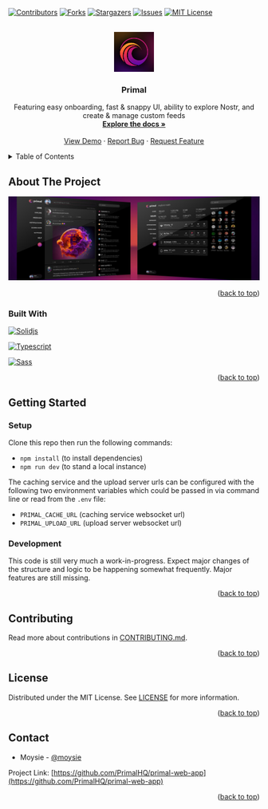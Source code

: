 <!-- Improved compatibility of back to top link: See: https://github.com/othneildrew/Best-README-Template/pull/73 -->
<a name="readme-top"></a>
<!--
*** Thanks for checking out the Best-README-Template. If you have a suggestion
*** that would make this better, please fork the repo and create a pull request
*** or simply open an issue with the tag "enhancement".
*** Don't forget to give the project a star!
*** Thanks again! Now go create something AMAZING! :D
-->



<!-- PROJECT SHIELDS -->
<!--
*** I'm using markdown "reference style" links for readability.
*** Reference links are enclosed in brackets [ ] instead of parentheses ( ).
*** See the bottom of this document for the declaration of the reference variables
*** for contributors-url, forks-url, etc. This is an optional, concise syntax you may use.
*** https://www.markdownguide.org/basic-syntax/#reference-style-links
-->
[![Contributors][contributors-shield]][contributors-url]
[![Forks][forks-shield]][forks-url]
[![Stargazers][stars-shield]][stars-url]
[![Issues][issues-shield]][issues-url]
[![MIT License][license-shield]][license-url]


<!-- PROJECT LOGO -->
<br />
<div align="center">
  <a href="https://github.com/PrimalHQ/primal-web-app">
    <img src="public/public/primal-logo-large.png" alt="Logo" width="80" height="80">
  </a>

<h3 align="center">Primal</h3>

  <p align="center">
    Featuring easy onboarding, fast & snappy UI, ability to explore Nostr, and create & manage custom feeds
    <br />
    <a href="https://github.com/PrimalHQ/primal-web-app"><strong>Explore the docs »</strong></a>
    <br />
    <br />
    <a href="https://github.com/PrimalHQ/primal-web-app">View Demo</a>
    ·
    <a href="https://github.com/PrimalHQ/primal-web-app/issues">Report Bug</a>
    ·
    <a href="https://github.com/PrimalHQ/primal-web-app/issues">Request Feature</a>
  </p>
</div>



<!-- TABLE OF CONTENTS -->
<details>
  <summary>Table of Contents</summary>
  <ol>
    <li>
      <a href="#about-the-project">About The Project</a>
      <ul>
        <li><a href="#built-with">Built With</a></li>
      </ul>
    </li>
    <li>
      <a href="#getting-started">Getting Started</a>
      <ul>
        <li><a href="#setup">Setup</a></li>
        <li><a href="#development">Development</a></li>
      </ul>
    </li>
    <li><a href="#contributing">Contributing</a></li>
    <li><a href="#license">License</a></li>
    <li><a href="#contact">Contact</a></li>
  </ol>
</details>



<!-- ABOUT THE PROJECT -->
## About The Project

<div align="center">
    <img src="public/public/primal-web-banner.jpg" alt="iPhone Screenshot">
</div>

<p align="right">(<a href="#readme-top">back to top</a>)</p>

### Built With

[![Solidjs][Solidjs]][Solidjs-url]

[![Typescript][Typescript]][Typescript-url]

[![Sass][Sass]][Sass-url]

<p align="right">(<a href="#readme-top">back to top</a>)</p>



<!-- GETTING STARTED -->
## Getting Started

### Setup

Clone this repo then run the following commands:
- `npm install` (to install dependencies)
- `npm run dev` (to stand a local instance)

The caching service and the upload server urls can be configured with the following two environment variables which could be passed in via command line or read from the `.env` file:
- `PRIMAL_CACHE_URL` (caching service websocket url)
- `PRIMAL_UPLOAD_URL` (upload server websocket url)

### Development

This code is still very much a work-in-progress. Expect major changes of the structure and logic to be happening somewhat frequently.
Major features are still missing.

<p align="right">(<a href="#readme-top">back to top</a>)</p>

<!-- CONTRIBUTING -->
## Contributing

Read more about contributions in [CONTRIBUTING.md](CONTRIBUTING.md).

<p align="right">(<a href="#readme-top">back to top</a>)</p>

<!-- LICENSE -->
## License

Distributed under the MIT License. See [LICENSE](LICENSE) for more information.

<p align="right">(<a href="#readme-top">back to top</a>)</p>

<!-- CONTACT -->
## Contact

- Moysie - [@moysie](https://primal.net/moysie)

Project Link: [https://github.com/PrimalHQ/primal-web-app](https://github.com/PrimalHQ/primal-web-app)

<p align="right">(<a href="#readme-top">back to top</a>)</p>

<!-- MARKDOWN LINKS & IMAGES -->
<!-- https://www.markdownguide.org/basic-syntax/#reference-style-links -->
[contributors-shield]: https://img.shields.io/github/contributors/PrimalHQ/primal-web-app.svg?style=for-the-badge
[contributors-url]: https://github.com/PrimalHQ/primal-web-app/graphs/contributors
[forks-shield]: https://img.shields.io/github/forks/PrimalHQ/primal-web-app.svg?style=for-the-badge
[forks-url]: https://github.com/PrimalHQ/primal-web-app/network/members
[stars-shield]: https://img.shields.io/github/stars/PrimalHQ/primal-web-app.svg?style=for-the-badge
[stars-url]: https://github.com/PrimalHQ/primal-web-app/stargazers
[issues-shield]: https://img.shields.io/github/issues/PrimalHQ/primal-web-app.svg?style=for-the-badge
[issues-url]: https://github.com/PrimalHQ/primal-web-app/issues
[license-shield]: https://img.shields.io/github/license/PrimalHQ/primal-web-app.svg?style=for-the-badge
[license-url]: https://github.com/PrimalHQ/primal-web-app/blob/master/LICENSE.txt
[product-screenshot]: https://primal.net/assets/primal_iphone-834937d2.png
[Solidjs]: https://img.shields.io/badge/solid-000000?style=for-the-badge&logo=solid&logoColor=white
[Solidjs-url]: https://www.solidjs.com
[Typescript]: https://img.shields.io/badge/typescript-000000?style=for-the-badge&logo=typescript&logoColor=white
[Typescript-url]: https://www.typescriptlang.org
[Sass]: https://img.shields.io/badge/sass-000000?style=for-the-badge&logo=sass&logoColor=white
[Sass-url]: https://sass-lang.com
